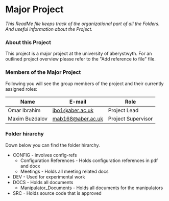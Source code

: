 # Major Project

*This ReadMe file keeps track of the organizational part of all the Folders. And useful information about the Project.*

### About this Project
This project is a major project at the university of aberystwyth. For an outlined project overview please refer to the "Add reference to file" file.

### Members of the Major Project
Following you will see the group members of the project and their currently assigned roles:

Name | E-mail | Role
------------ | ------------- | -------------
Omar Ibrahim | ibo1@aber.ac.uk | Project Lead
Maxim Buzdalov | mab168@aber.ac.uk | Project Supervisor

### Folder hirarchy
Down below you can find the folder hirarchy.

* CONFIG						- involves config-refs
    * Configuration References  - Holds configuration references in pdf and docx
	* Meetings					- Holds all meeting related docs
* DEV							- Used for experimental work
* DOCS                          - Holds all documents
    * Manipulator_Documents     - Holds all documents for the manipulators
* SRC                           - Holds source code that is approved